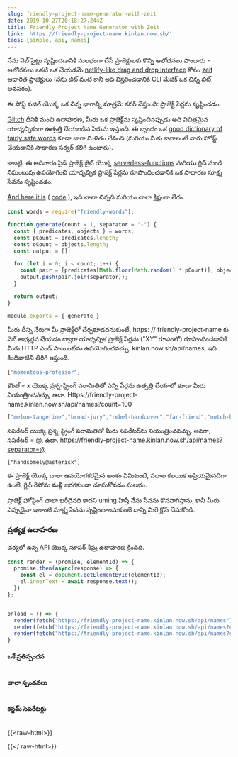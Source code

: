 ```yaml
---
slug: friendly-project-name-generator-with-zeit
date: 2019-10-27T20:18:27.244Z
title: Friendly Project Name Generator with Zeit
link: 'https://friendly-project-name.kinlan.now.sh/'
tags: [simple, api, names]
---
```


నేను వెబ్ సైట్లు సృష్టించడానికి సులభంగా చేసే ప్రాజెక్టులకు కొన్ని ఆలోచనలు పొందారు - ఆలోచనలు ఒకటి ఒక చేయడమే [netlify-like drag and drop interface](https://docs.netlify.com/site-deploys/create-deploys/#drag-and-drop) కోసం [zeit](https://zeit.co/) ఆధారిత ప్రాజెక్టులు (నేను జీట్ వంటి కానీ అది విస్తరించడానికి CLI మేజిక్ ఒక చిన్న బిట్ అవసరం).

ఈ పోస్ట్ పజిల్ యొక్క ఒక చిన్న భాగాన్ని మాత్రమే కవర్ చేస్తుంది: ప్రాజెక్ట్ పేర్లను సృష్టించడం.

[Glitch](https://glitch.com/) దీనికి మంచి ఉదాహరణ, మీరు ఒక ప్రాజెక్ట్‌ను సృష్టించినప్పుడు అది విచిత్రమైన యాదృచ్ఛికంగా ఉత్పత్తి చేయబడిన పేరును ఇస్తుంది. ఈ బృందం ఒక [good dictionary of fairly safe words](https://github.com/FogCreek/friendly-words) కూడా బాగా మిళితం చేసింది (మరియు మీకు కావాలంటే వారు హోస్ట్ చేయడానికి సాధారణ సర్వర్ కలిగి ఉంటారు).

కాబట్టి, ఈ ఆదివారం సైడ్ ప్రాజెక్ట్ జైట్ యొక్క [serverless-functions](https://zeit.co/docs/v2/advanced/concepts/serverless-functions/) మరియు గ్లిచ్ నుండి నిఘంటువు ఉపయోగించి యాదృచ్ఛిక ప్రాజెక్ట్ పేర్లను రూపొందించడానికి ఒక సాధారణ సూక్ష్మ సేవను సృష్టించడం.

[And here it is](https://friendly-project-name.kinlan.now.sh/) ( [code](https://github.com/PaulKinlan/friendly-project-name-generator) ), ఇది చాలా చిన్నది మరియు చాలా క్లిష్టంగా లేదు.

```javascript
const words = require("friendly-words");

function generate(count = 1, separator = "-") {
  const { predicates, objects } = words;
  const pCount = predicates.length;
  const oCount = objects.length;
  const output = [];

  for (let i = 0; i < count; i++) {
    const pair = [predicates[Math.floor(Math.random() * pCount)], objects[Math.floor(Math.random() * oCount)]];
    output.push(pair.join(separator));
  }

  return output;
}

module.exports = { generate }
```

మీరు దీన్ని నేరుగా మీ ప్రాజెక్ట్‌లో చేర్చకూడదనుకుంటే, https: // friendly-project-name కు వెబ్ అభ్యర్థన చేయడం ద్వారా యాదృచ్ఛిక ప్రాజెక్ట్ పేర్లను (&quot;XY&quot; రూపంలో) రూపొందించడానికి మీరు HTTP ఎండ్ పాయింట్‌ను ఉపయోగించవచ్చు. kinlan.now.sh/api/names, ఇది కిందివాటిని తిరిగి ఇస్తుంది.

```javascript
["momentous-professor"]
```

<i>కౌంట్ = x</i> యొక్క ప్రశ్న-స్ట్రింగ్ పరామితితో ఎన్ని పేర్లను ఉత్పత్తి చేయాలో కూడా మీరు నియంత్రించవచ్చు, ఉదా. Https://friendly-project-name.kinlan.now.sh/api/names?count=100

```javascript
["melon-tangerine","broad-jury","rebel-hardcover","far-friend","notch-hornet","principled-wildcat","level-pilot","steadfast-bovid","holistic-plant","expensive-ulna","sixth-gear","political-wrench","marred-spatula","aware-weaver","awake-pair","nosy-hub","absorbing-petunia","rhetorical-birth","paint-sprint","stripe-reward","fine-guardian","coconut-jumbo","spangle-eye","sudden-euphonium","familiar-fossa","third-seaplane","workable-cough","hot-light","diligent-ceratonykus","literate-cobalt","tranquil-sandalwood","alabaster-pest","sage-detail","mousy-diascia","burly-food","fern-pie","confusion-capybara","harsh-asterisk","simple-triangle","brindle-collard","destiny-poppy","power-globeflower","ruby-crush","absorbed-trollius","meadow-blackberry","fierce-zipper","coal-mailbox","sponge-language","snow-lawyer","adjoining-bramble","deserted-flower","able-tortoise","equatorial-bugle","neat-evergreen","pointy-quart","occipital-tax","balsam-fork","dear-fairy","polished-produce","darkened-gondola","sugar-pantry","broad-slouch","safe-cormorant","foregoing-ostrich","quasar-mailman","glittery-marble","abalone-titanosaurus","descriptive-arch","nickel-ostrich","historical-candy","mire-mistake","painted-eater","pineapple-sassafras","pastoral-thief","holy-waterlily","mewing-humor","bubbly-cave","pepper-situation","nosy-colony","sprout-aries","cyan-bestseller","humorous-plywood","heavy-beauty","spiral-riverbed","gifted-income","lead-kiwi","pointed-catshark","ninth-ocean","purple-toucan","tundra-cut","coal-geography","icy-lunaria","agate-wildcat","respected-garlic","polar-almandine","periodic-narcissus","carbonated-waiter","lavish-breadfruit","confirmed-brand","repeated-period"]
```

సెపరేటర్ యొక్క ప్రశ్న-స్ట్రింగ్ పరామితితో మీరు సెపరేటర్‌ను నియంత్రించవచ్చు. అనగా, సెపరేటర్ = @, ఉదా. https://friendly-project-name.kinlan.now.sh/api/names?separator=@

```
["handsomely@asterisk"]
```

ఈ ప్రాజెక్ట్ యొక్క చాలా ఉపయోగకరమైన అంశం ఏమిటంటే, పదాల కలయిక అప్రియమైనదిగా ఉంటే, గ్లిచ్ రెపోను మళ్లీ జరగకుండా చూసుకోవడం సులభం.

ప్రాజెక్ట్ హోస్టింగ్ చాలా ఖరీదైనది కాదని uming హిస్తే నేను సేవను కొనసాగిస్తాను, కానీ మీరు ఎప్పుడైనా ఇలాంటి సూక్ష్మ సేవను సృష్టించాలనుకుంటే దాన్ని మీరే క్లోన్ చేసుకోండి.

### ప్రత్యక్ష ఉదాహరణ

చర్యలో ఉన్న API యొక్క సూపర్ శీఘ్ర ఉదాహరణ క్రిందిది.

```javascript
const render = (promise, elementId) => {
  promise.then(async(response) => {
    const el = document.getElementById(elementId);
    el.innerText = await response.text();
  })
};


onload = () => {
  render(fetch("https://friendly-project-name.kinlan.now.sh/api/names"), "basic");
  render(fetch("https://friendly-project-name.kinlan.now.sh/api/names?count=100"), "many");
  render(fetch("https://friendly-project-name.kinlan.now.sh/api/names?separator=@"), "separator");
}
```

#### ఒకే ప్రతిస్పందన
<pre id="basic"></pre>

#### చాలా స్పందనలు
<pre id="many"></pre>

#### కస్టమ్ సెపరేటర్లు
<pre id="separator"></pre>

{{&lt;raw-html&gt;}}

<style>
pre {
  overflow: auto;
}
</style>
<script>
const render = (promise, elementId) => {
  promise.then(async(response) => {
    const el = document.getElementById(elementId);
    el.innerText = await response.text();
  })
};

addEventListener (&#39;లోడ్&#39;, () =&gt; re రెండర్ (పొందడం (&quot;https://friendly-project-name.kinlan.now.sh/api/names&quot;), &quot;ప్రాథమిక&quot;); రెండర్ (పొందడం (&quot;https: //friendly-project-name.kinlan.now.sh/api/names?count=100 &quot;),&quot; many &quot;); రెండర్ (పొందండి (&quot; https://friendly-project-name.kinlan.now.sh/ api / names? సెపరేటర్ = @ &quot;),&quot; సెపరేటర్ &quot;);});
</script>

{{&lt;/ raw-html&gt;}}
